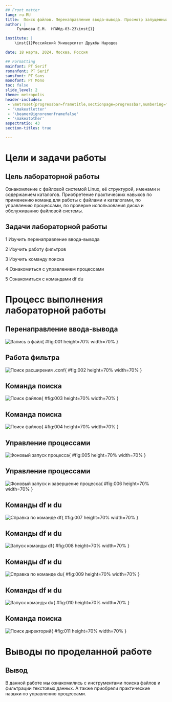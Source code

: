 ```yaml
---
## Front matter
lang: ru-RU
title:  Поиск файлов. Перенаправление ввода-вывода. Просмотр запущенных процессов
author: |
	 Гуламова Е.М.	НПИбд-03-23\inst{1}

institute: |
	\inst{1}Российский Университет Дружбы Народов

date: 18 марта, 2024, Москва, Россия

## Formatting
mainfont: PT Serif
romanfont: PT Serif
sansfont: PT Sans
monofont: PT Mono
toc: false
slide_level: 2
theme: metropolis
header-includes: 
 - \metroset{progressbar=frametitle,sectionpage=progressbar,numbering=fraction}
 - '\makeatletter'
 - '\beamer@ignorenonframefalse'
 - '\makeatother'
aspectratio: 43
section-titles: true

---
```


# Цели и задачи работы

## Цель лабораторной работы

Ознакомление с файловой системой Linux, её структурой, именами и содержанием каталогов. Приобретение практических навыков по применению команд для работы с файлами и каталогами, по управлению процессами, по проверке использования диска и обслуживанию файловой системы.

## Задачи лабораторной работы

1 Изучить перенаправление ввода-вывода

2 Изучить работу фильтров

3 Изучить команду поиска

4 Ознакомиться с управлением процессами

5 Ознакомиться с командами df du

# Процесс выполнения лабораторной работы

## Перенаправление ввода-вывода

![Запись в файл](image/01.png){ #fig:001 height=70% width=70% }

## Работа фильтра

![Поиск расширения .conf](image/02.png){ #fig:002 height=70% width=70% }

## Команда поиска

![Поиск файлов](image/03.png){ #fig:003 height=70% width=70% }

## Команда поиска

![Поиск файлов](image/04.png){ #fig:004 height=70% width=70% }

## Управление процессами

![Фоновый запуск процесса](image/05.png){ #fig:005 height=70% width=70% }

## Управление процессами

![Фоновый запуск и завершение процесса](image/06.png){ #fig:006 height=70% width=70% }

## Команды df и du

![Справка по команде df](image/07.png){ #fig:007 height=70% width=70% }

## Команды df и du

![Запуск команды df](image/08.png){ #fig:008 height=70% width=70% }

## Команды df и du

![Справка по команде du](image/09.png){ #fig:009 height=70% width=70% }

## Команды df и du

![Запуск команды du](image/10.png){ #fig:010 height=70% width=70% }

## Команда поиска

![Поиск директорий](image/11.png){ #fig:011 height=70% width=70% }

# Выводы по проделанной работе

## Вывод

В данной работе мы ознакомились с инструментами поиска файлов и фильтрации текстовых данных. А также приобрели практические навыки по управлению процессами. 

